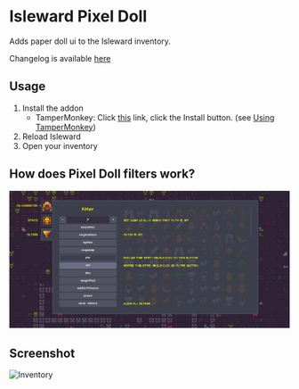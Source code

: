 # Isleward Pixel Doll
Adds paper doll ui to the Isleward inventory.

Changelog is available [here](changelog.md)

## Usage
1. Install the addon
    * TamperMonkey: Click [this](https://raw.githubusercontent.com/Isleward-Addon-Dev-Group/Pixel-doll-ui/master/Isleward-PixelDoll.user.js) link, click the Install button. (see [Using TamperMonkey](http://isleward.wikia.com/wiki/Loading_Addons_using_TamperMonkey))
2. Reload Isleward
3. Open your inventory

## How does Pixel Doll filters work?
![Filters](filters-how.jpg)
## Screenshot
![Inventory](https://raw.githubusercontent.com/silencesys/Pixel-doll-ui/master/screenshot.gif)
